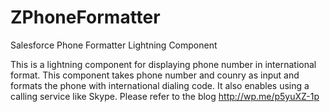 # ZPhoneFormatter
Salesforce Phone Formatter Lightning Component

This is a lightning component for displaying phone number in international format. This component takes phone number and counry as input and formats the phone with international dialing code. It also enables using a calling service like Skype. Please refer to the blog http://wp.me/p5yuXZ-1p

